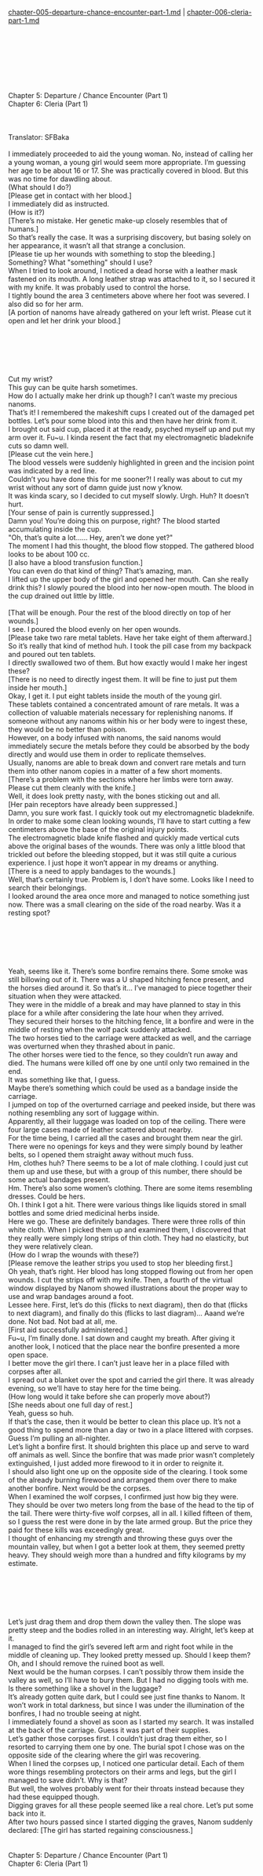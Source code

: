 [chapter-005-departure-chance-encounter-part-1.md](./chapter-005-departure-chance-encounter-part-1.md) | [chapter-006-cleria-part-1.md](./chapter-006-cleria-part-1.md) <br/>
<br/>
<br/>
<br/>
<br/>
<br/>
<br/>
<br/>
<br/>
Chapter 5: Departure / Chance Encounter (Part 1)<br/>
Chapter 6: Cleria (Part 1)<br/>
<br/>
 <br/>
<br/>
 Translator: SFBaka <br/>
<br/>
I immediately proceeded to aid the young woman. No, instead of calling her a young woman, a young girl would seem more appropriate. I’m guessing her age to be about 16 or 17. She was practically covered in blood. But this was no time for dawdling about.<br/>
(What should I do?)<br/>
[Please get in contact with her blood.]<br/>
I immediately did as instructed.<br/>
(How is it?)<br/>
[There’s no mistake. Her genetic make-up closely resembles that of humans.]<br/>
So that’s really the case. It was a surprising discovery, but basing solely on her appearance, it wasn’t all that strange a conclusion.<br/>
[Please tie up her wounds with something to stop the bleeding.]<br/>
Something? What "something" should I use?<br/>
When I tried to look around, I noticed a dead horse with a leather mask fastened on its mouth. A long leather strap was attached to it, so I secured it with my knife. It was probably used to control the horse.<br/>
I tightly bound the area 3 centimeters above where her foot was severed. I also did so for her arm.<br/>
[A portion of nanoms have already gathered on your left wrist. Please cut it open and let her drink your blood.]<br/>
<br/>
<br/>
<br/>
<br/>
<br/>
<br/>
Cut my wrist?<br/>
This guy can be quite harsh sometimes.<br/>
How do I actually make her drink up though? I can’t waste my precious nanoms.<br/>
That’s it! I remembered the makeshift cups I created out of the damaged pet bottles. Let’s pour some blood into this and then have her drink from it.<br/>
I brought out said cup, placed it at the ready, psyched myself up and put my arm over it. Fu~u. I kinda resent the fact that my electromagnetic bladeknife cuts so damn well.<br/>
[Please cut the vein here.]<br/>
The blood vessels were suddenly highlighted in green and the incision point was indicated by a red line.<br/>
Couldn’t you have done this for me sooner?! I really was about to cut my wrist without any sort of damn guide just now y’know.<br/>
It was kinda scary, so I decided to cut myself slowly. Urgh. Huh? It doesn’t hurt.<br/>
[Your sense of pain is currently suppressed.]<br/>
Damn you! You’re doing this on purpose, right? The blood started accumulating inside the cup.<br/>
"Oh, that’s quite a lot…… Hey, aren’t we done yet?"<br/>
The moment I had this thought, the blood flow stopped. The gathered blood looks to be about 100 cc.<br/>
[I also have a blood transfusion function.]<br/>
You can even do that kind of thing? That’s amazing, man.<br/>
I lifted up the upper body of the girl and opened her mouth. Can she really drink this? I slowly poured the blood into her now-open mouth. The blood in the cup drained out little by little.<br/>
<br/>
[That will be enough. Pour the rest of the blood directly on top of her wounds.]<br/>
I see. I poured the blood evenly on her open wounds.<br/>
[Please take two rare metal tablets. Have her take eight of them afterward.]<br/>
So it’s really that kind of method huh. I took the pill case from my backpack and poured out ten tablets.<br/>
I directly swallowed two of them. But how exactly would I make her ingest these?<br/>
[There is no need to directly ingest them. It will be fine to just put them inside her mouth.]<br/>
Okay, I get it. I put eight tablets inside the mouth of the young girl.<br/>
These tablets contained a concentrated amount of rare metals. It was a collection of valuable materials necessary for replenishing nanoms. If someone without any nanoms within his or her body were to ingest these, they would be no better than poison.<br/>
However, on a body infused with nanoms, the said nanoms would immediately secure the metals before they could be absorbed by the body directly and would use them in order to replicate themselves.<br/>
Usually, nanoms are able to break down and convert rare metals and turn them into other nanom copies in a matter of a few short moments.<br/>
[There’s a problem with the sections where her limbs were torn away. Please cut them cleanly with the knife.]<br/>
Well, it does look pretty nasty, with the bones sticking out and all.<br/>
[Her pain receptors have already been suppressed.]<br/>
Damn, you sure work fast. I quickly took out my electromagnetic bladeknife.<br/>
In order to make some clean looking wounds, I’ll have to start cutting a few centimeters above the base of the original injury points.<br/>
The electromagnetic blade knife flashed and quickly made vertical cuts above the original bases of the wounds. There was only a little blood that trickled out before the bleeding stopped, but it was still quite a curious experience. I just hope it won’t appear in my dreams or anything.<br/>
[There is a need to apply bandages to the wounds.]<br/>
Well, that’s certainly true. Problem is, I don’t have some. Looks like I need to search their belongings.<br/>
I looked around the area once more and managed to notice something just now. There was a small clearing on the side of the road nearby. Was it a resting spot?<br/>
<br/>
<br/>
<br/>
<br/>
<br/>
<br/>
Yeah, seems like it. There’s some bonfire remains there. Some smoke was still billowing out of it. There was a U shaped hitching fence present, and the horses died around it. So that’s it… I’ve managed to piece together their situation when they were attacked.<br/>
They were in the middle of a break and may have planned to stay in this place for a while after considering the late hour when they arrived.<br/>
They secured their horses to the hitching fence, lit a bonfire and were in the middle of resting when the wolf pack suddenly attacked.<br/>
The two horses tied to the carriage were attacked as well, and the carriage was overturned when they thrashed about in panic.<br/>
The other horses were tied to the fence, so they couldn’t run away and died. The humans were killed off one by one until only two remained in the end.<br/>
It was something like that, I guess.<br/>
Maybe there’s something which could be used as a bandage inside the carriage.<br/>
I jumped on top of the overturned carriage and peeked inside, but there was nothing resembling any sort of luggage within.<br/>
Apparently, all their luggage was loaded on top of the ceiling. There were four large cases made of leather scattered about nearby.<br/>
For the time being, I carried all the cases and brought them near the girl. There were no openings for keys and they were simply bound by leather belts, so I opened them straight away without much fuss.<br/>
Hm, clothes huh? There seems to be a lot of male clothing. I could just cut them up and use these, but with a group of this number, there should be some actual bandages present.<br/>
Hm. There’s also some women’s clothing. There are some items resembling dresses. Could be hers.<br/>
Oh. I think I got a hit. There were various things like liquids stored in small bottles and some dried medicinal herbs inside.<br/>
Here we go. These are definitely bandages. There were three rolls of thin white cloth. When I picked them up and examined them, I discovered that they really were simply long strips of thin cloth. They had no elasticity, but they were relatively clean.<br/>
(How do I wrap the wounds with these?)<br/>
[Please remove the leather strips you used to stop her bleeding first.]<br/>
Oh yeah, that’s right. Her blood has long stopped flowing out from her open wounds. I cut the strips off with my knife. Then, a fourth of the virtual window displayed by Nanom showed illustrations about the proper way to use and wrap bandages around a foot.<br/>
Lessee here. First, let’s do this (flicks to next diagram), then do that (flicks to next diagram), and finally do this (flicks to last diagram)… Aaand we’re done. Not bad. Not bad at all, me.<br/>
[First aid successfully administered.]<br/>
Fu~u, I’m finally done. I sat down and caught my breath. After giving it another look, I noticed that the place near the bonfire presented a more open space.<br/>
I better move the girl there. I can’t just leave her in a place filled with corpses after all.<br/>
I spread out a blanket over the spot and carried the girl there. It was already evening, so we’ll have to stay here for the time being.<br/>
(How long would it take before she can properly move about?)<br/>
[She needs about one full day of rest.]<br/>
Yeah, guess so huh.<br/>
If that’s the case, then it would be better to clean this place up. It’s not a good thing to spend more than a day or two in a place littered with corpses. Guess I’m pulling an all-nighter.<br/>
Let’s light a bonfire first. It should brighten this place up and serve to ward off animals as well. Since the bonfire that was made prior wasn’t completely extinguished, I just added more firewood to it in order to reignite it.<br/>
I should also light one up on the opposite side of the clearing. I took some of the already burning firewood and arranged them over there to make another bonfire. Next would be the corpses.<br/>
When I examined the wolf corpses, I confirmed just how big they were. They should be over two meters long from the base of the head to the tip of the tail. There were thirty-five wolf corpses, all in all. I killed fifteen of them, so I guess the rest were done in by the late armed group. But the price they paid for these kills was exceedingly great.<br/>
I thought of enhancing my strength and throwing these guys over the mountain valley, but when I got a better look at them, they seemed pretty heavy. They should weigh more than a hundred and fifty kilograms by my estimate.<br/>
<br/>
<br/>
<br/>
<br/>
<br/>
<br/>
Let’s just drag them and drop them down the valley then. The slope was pretty steep and the bodies rolled in an interesting way. Alright, let’s keep at it.<br/>
I managed to find the girl’s severed left arm and right foot while in the middle of cleaning up. They looked pretty messed up. Should I keep them? Oh, and I should remove the ruined boot as well.<br/>
Next would be the human corpses. I can’t possibly throw them inside the valley as well, so I’ll have to bury them. But I had no digging tools with me. Is there something like a shovel in the luggage?<br/>
It’s already gotten quite dark, but I could see just fine thanks to Nanom. It won’t work in total darkness, but since I was under the illumination of the bonfires, I had no trouble seeing at night.<br/>
I immediately found a shovel as soon as I started my search. It was installed at the back of the carriage. Guess it was part of their supplies.<br/>
Let’s gather those corpses first. I couldn’t just drag them either, so I resorted to carrying them one by one. The burial spot I chose was on the opposite side of the clearing where the girl was recovering.<br/>
When I lined the corpses up, I noticed one particular detail. Each of them wore things resembling protectors on their arms and legs, but the girl I managed to save didn’t. Why is that?<br/>
But well, the wolves probably went for their throats instead because they had these equipped though.<br/>
Digging graves for all these people seemed like a real chore. Let’s put some back into it.<br/>
After two hours passed since I started digging the graves, Nanom suddenly declared: [The girl has started regaining consciousness.]<br/>
<br/>
<br/>
Chapter 5: Departure / Chance Encounter (Part 1)<br/>
Chapter 6: Cleria (Part 1)<br/>
<br/>
 <br/>
<br/>
<br/>
<br/>
<br/>
<br/>
<br/>
<br/>
<br/>
<br/>
<br/> <br/>
[chapter-005-departure-chance-encounter-part-1.md](./chapter-005-departure-chance-encounter-part-1.md) | [chapter-006-cleria-part-1.md](./chapter-006-cleria-part-1.md) <br/>
